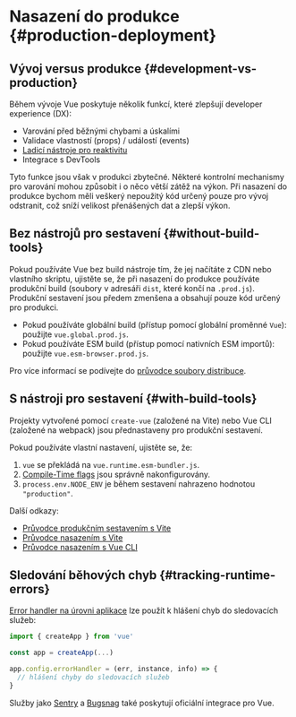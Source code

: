 # Nasazení do produkce {#production-deployment}

## Vývoj versus produkce {#development-vs-production}

Během vývoje Vue poskytuje několik funkcí, které zlepšují developer experience (DX):

- Varování před běžnými chybami a úskalími
- Validace vlastností (props) / událostí (events)
- [Ladicí nástroje pro reaktivitu](/guide/extras/reactivity-in-depth#reactivity-debugging)
- Integrace s DevTools

Tyto funkce jsou však v produkci zbytečné. Některé kontrolní mechanismy pro varování mohou způsobit i o něco větší zátěž na výkon. Při nasazení do produkce bychom měli veškerý nepoužitý kód určený pouze pro vývoj odstranit, což sníží velikost přenášených dat a zlepší výkon.

## Bez nástrojů pro sestavení {#without-build-tools}

Pokud používáte Vue bez build nástroje tím, že jej načítáte z CDN nebo vlastního skriptu, ujistěte se, že při nasazení do produkce používáte produkční build (soubory v adresáři `dist`, které končí na `.prod.js`). Produkční sestavení jsou předem zmenšena a obsahují pouze kód určený pro produkci.

- Pokud používáte globální build (přístup pomocí globální proměnné `Vue`): použijte&nbsp;`vue.global.prod.js`.
- Pokud používáte ESM build (přístup pomocí nativních ESM importů): použijte&nbsp;`vue.esm-browser.prod.js`.

Pro více informací se podívejte do [průvodce soubory distribuce](https://github.com/vuejs/core/tree/main/packages/vue#which-dist-file-to-use).

## S nástroji pro sestavení {#with-build-tools}

Projekty vytvořené pomocí `create-vue` (založené na Vite) nebo Vue CLI (založené na webpack) jsou přednastaveny pro produkční sestavení.

Pokud používáte vlastní nastavení, ujistěte se, že:

1. `vue` se překládá na `vue.runtime.esm-bundler.js`.
2. [Compile-Time flags](/api/compile-time-flags) jsou správně nakonfigurovány.
3. <code>process.env<wbr>.NODE_ENV</code> je během sestavení nahrazeno hodnotou `"production"`.

Další odkazy:

- [Průvodce produkčním sestavením s Vite](https://vitejs.dev/guide/build.html)
- [Průvodce nasazením s Vite](https://vitejs.dev/guide/static-deploy.html)
- [Průvodce nasazením s Vue CLI](https://cli.vuejs.org/guide/deployment.html)

## Sledování běhových chyb {#tracking-runtime-errors}

[Error handler na úrovni aplikace](/api/application#app-config-errorhandler) lze použít k hlášení chyb do sledovacích služeb:

```js
import { createApp } from 'vue'

const app = createApp(...)

app.config.errorHandler = (err, instance, info) => {
  // hlášení chyby do sledovacích služeb
}
```

Služby jako [Sentry](https://docs.sentry.io/platforms/javascript/guides/vue/) a [Bugsnag](https://docs.bugsnag.com/platforms/javascript/vue/) také poskytují oficiální integrace pro Vue.
